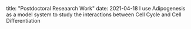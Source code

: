 title: "Postdoctoral Reseaarch Work"
date: 2021-04-18
I use Adipogenesis as a model system to study the interactions between Cell Cycle and Cell Differentiation
